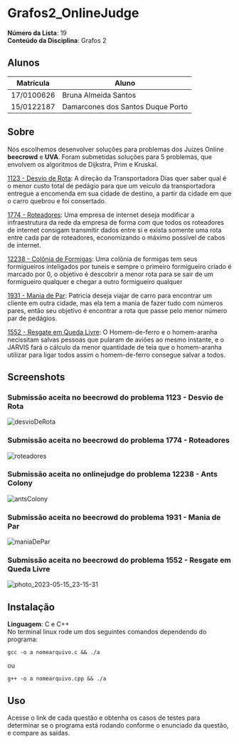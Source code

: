 # Grafos2_OnlineJudge

**Número da Lista**: 19<br>
**Conteúdo da Disciplina**: Grafos 2<br>

## Alunos
|Matrícula | Aluno |
| -- | -- |
| 17/0100626  | Bruna Almeida Santos |
| 15/0122187  | Damarcones dos Santos Duque Porto |

## Sobre 
Nós escolhemos desenvolver soluções para problemas dos Juizes Online **beecrowd** e **UVA**. Foram submetidas soluções para 5 problemas, que envolvem os algoritmos de Dijkstra, Prim e Kruskal.

[1123 - Desvio de Rota](https://www.beecrowd.com.br/judge/pt/problems/view/1123?origem=1): A direção da Transportadora Dias quer saber qual é o menor custo total de pedágio para que um veículo da transportadora entregue a encomenda em sua cidade de destino, a partir da cidade em que o carro quebrou e foi consertado.

[1774 - Roteadores](https://www.beecrowd.com.br/judge/pt/problems/view/1774?origem=1): Uma empresa de internet deseja modificar a infraestrutura da rede da empresa de forma com que todos os roteadores de internet consigam transmitir dados entre si e exista somente uma rota entre cada par de roteadores, economizando o máximo possível de cabos de internet.

[12238 - Colônia de Formigas](https://onlinejudge.org/index.php?option=com_onlinejudge&Itemid=8&page=show_problem&problem=3390): Uma colônia de formigas tem seus formigueiros inteligados por tuneis e sempre o primeiro formigueiro criado é marcado por 0, o objetivo é descobrir a menor rota para se sair de um formigueiro qualquer e chegar a outro formigueiro qualquer

[1931 - Mania de Par](https://www.beecrowd.com.br/judge/pt/problems/view/1931): Patricia deseja viajar de carro para encontrar um cliente em outra cidade, mas ela tem a mania de fazer tudo com números pares, então seu objetivo é encontrar a rota que passe pelo menor número par de pedágios.

[1552 - Resgate em Queda Livre](https://www.beecrowd.com.br/judge/pt/problems/view/1552): O Homem-de-ferro e o homem-aranha necissitam salvas pessoas que pularam de aviões ao mesmo instante, e o JARVIS fará o cálculo da menor quantidade de teia que o homem-aranha utilizar para ligar todos assim o homem-de-ferro consegue salvar a todos.

## Screenshots

### Submissão aceita no beecrowd do problema 1123 - Desvio de Rota 
![desvioDeRota](https://github.com/projeto-de-algoritmos/Grafos2_OnlineJudge/assets/42985614/daca4c0a-fa75-4643-a25e-618df62daf20)

### Submissão aceita no beecrowd do problema 1774 - Roteadores
![roteadores](https://github.com/projeto-de-algoritmos/Grafos2_OnlineJudge/assets/42985614/a801c31d-69c4-4747-b729-9b3fd26a0f7d)

### Submissão aceita no onlinejudge do problema 12238 - Ants Colony
![antsColony](https://github.com/projeto-de-algoritmos/Grafos2_OnlineJudge/assets/42985614/d23196d0-8ba6-4388-936b-fdaccabf8ab0)

### Submissão aceita no beecrowd do problema 1931 - Mania de Par
![maniaDePar](https://github.com/projeto-de-algoritmos/Grafos2_OnlineJudge/assets/42985614/030a4024-4c55-4aea-93c3-e76f9c6146c2)

### Submissão aceita no beecrowd do problema 1552 - Resgate em Queda Livre
![photo_2023-05-15_23-15-31](https://github.com/projeto-de-algoritmos/Grafos2_OnlineJudge/assets/42985614/516f7c77-e1cd-40e5-9546-4dd74a2ac37d)


## Instalação 
**Linguagem**: C e C++<br>
No terminal linux rode um dos seguintes comandos dependendo do programa:

`` gcc -o a nomearquivo.c && ./a ``

ou

``g++ -o a nomearquivo.cpp && ./a``

## Uso 
Acesse o link de cada questão e obtenha os casos de testes para determinar se o programa está rodando conforme o enunciado da questão, e compare as saídas.
